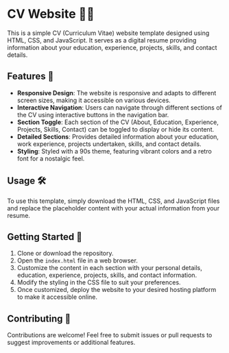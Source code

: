 

# CV Website 👨‍💼

This is a simple CV (Curriculum Vitae) website template designed using HTML, CSS, and JavaScript. It serves as a digital resume providing information about your education, experience, projects, skills, and contact details.

## Features 🚀

- **Responsive Design**: The website is responsive and adapts to different screen sizes, making it accessible on various devices.
- **Interactive Navigation**: Users can navigate through different sections of the CV using interactive buttons in the navigation bar.
- **Section Toggle**: Each section of the CV (About, Education, Experience, Projects, Skills, Contact) can be toggled to display or hide its content.
- **Detailed Sections**: Provides detailed information about your education, work experience, projects undertaken, skills, and contact details.
- **Styling**: Styled with a 90s theme, featuring vibrant colors and a retro font for a nostalgic feel.

## Usage 🛠️

To use this template, simply download the HTML, CSS, and JavaScript files and replace the placeholder content with your actual information from your resume.

## Getting Started 🚀

1. Clone or download the repository.
2. Open the `index.html` file in a web browser.
3. Customize the content in each section with your personal details, education, experience, projects, skills, and contact information.
4. Modify the styling in the CSS file to suit your preferences.
5. Once customized, deploy the website to your desired hosting platform to make it accessible online.

## Contributing 🤝

Contributions are welcome! Feel free to submit issues or pull requests to suggest improvements or additional features.

